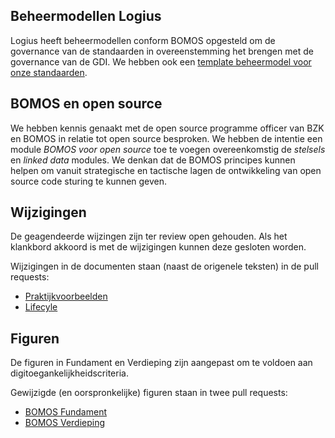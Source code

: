 ## Beheermodellen Logius

Logius heeft beheermodellen conform BOMOS opgesteld om de governance van de standaarden in overeenstemming het brengen met de governance van de GDI. We hebben ook een [template beheermodel voor onze standaarden](https://github.com/Logius-standaarden/Logius-Beheermodel).

## BOMOS en open source

We hebben kennis genaakt met de open source programme officer van BZK en BOMOS in relatie tot open source besproken. We hebben de intentie een module *BOMOS voor open source* toe te voegen overeenkomstig de *stelsels* en *linked data* modules. We denkan dat de BOMOS principes kunnen helpen om vanuit strategische en tactische lagen de ontwikkeling van open source code sturing te kunnen geven. 

## Wijzigingen

De geagendeerde wijzingen zijn ter review open gehouden. Als het klankbord akkoord is met de wijzigingen kunnen deze gesloten worden.

Wijzigingen in de documenten staan (naast de origenele teksten) in de pull requests:
- [Praktijkvoorbeelden](https://github.com/Logius-standaarden/BOMOS-Verdieping/pull/14/files?short_path=525b143#diff-525b143ec390b36359aaa5f519fc8d9665572f3abcac34e68af8ac41035077a7)
- [Lifecyle](https://github.com/Logius-standaarden/BOMOS-Verdieping/pull/23/files?short_path=75b97fe#diff-75b97fe2be1953715b6c674a83eb404a8956a938e6855c23ad5cc5d0f1ad3ac9)

## Figuren

De figuren in Fundament en Verdieping zijn aangepast om te voldoen aan digitoegankelijkheidscriteria.

Gewijzigde (en oorspronkelijke) figuren staan in twee pull requests:
- [BOMOS Fundament](https://github.com/Logius-standaarden/BOMOS-Fundament/pull/20/files?short_path=e700cdb#diff-e700cdbc4e64f7c32e5d1acf1bc24dc97f63f72a9c127cc5ea642b5daa119ef3)
- [BOMOS Verdieping](https://github.com/Logius-standaarden/BOMOS-Verdieping/pull/20/files?short_path=75b97fe#diff-75b97fe2be1953715b6c674a83eb404a8956a938e6855c23ad5cc5d0f1ad3ac9)
